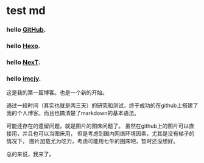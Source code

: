 # test md

### hello [GitHub](https://www.github.com/).
### hello [Hexo](https://hexo.io/).
### hello [NexT](http://theme-next.iissnan.com/).
### hello [imcjy](http://imcjy.com/).

这是我的第一篇博客。也是一个新的开始。
<!-- more -->

通过一段时间（其实也就是两三天）的研究和测试，终于成功的在github上搭建了我的个人博客。而且也搞清楚了markdown的基本语法。

可能还存在的遗留问题，就是图片的图床问题了。
虽然在github上的图片可以直接用，并且也可以当图床用，
但是考虑到国内网络环境因素，尤其是没有梯子的情况下，
图片加载尤为吃力，考虑可能用七牛的图床吧，暂时还没想好。

总的来说，我来了。
